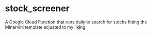 # stock_screener
A Google Cloud Function that runs daily to search for stocks fitting the Minervini template adjusted to my liking
